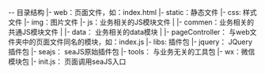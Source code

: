 -- 目录结构
|- web：页面文件，如：index.html
|- static：静态文件
	|- css: 样式文件
	|- img：图片文件
	|- js：业务相关的JS模块文件
	|	|- commen：业务相关的共通JS模块文件
	|	|- data： 业务相关的data模块
	|	|- pageController： 与web文件夹中的页面文件同名的模块，如：index.js
	|- libs: 插件包
		|- jquery： JQuery插件包
		|- seajs： seaJS原始插件包
		|- tools： 与业务无关的工具包
		|- wx：微信模块包
		|- init.js： 页面调用seaJS入口